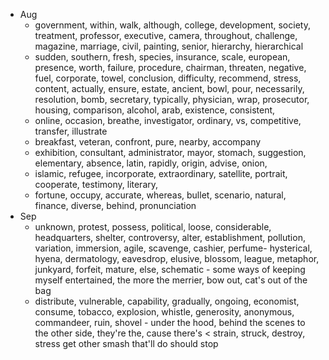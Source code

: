 - Aug
	- government, within, walk, although, college, development, society, treatment, professor, executive, camera, throughout, challenge, magazine, marriage, civil, painting, senior, hierarchy, hierarchical
	-  sudden, southern, fresh, species, insurance, scale, european, presence, worth, failure, procedure, chairman, threaten, negative, fuel, corporate, towel, conclusion, difficulty, recommend, stress, content, actually, ensure, estate, ancient, bowl, pour, necessarily, resolution, bomb, secretary, typically, physician, wrap, prosecutor, housing, comparison, alcohol, arab, existence, consistent, 
	- online, occasion, breathe, investigator, ordinary, vs, competitive, transfer, illustrate
	- breakfast, veteran, confront, pure, nearby, accompany
	- exhibition, consultant, administrator, mayor, stomach, suggestion, elementary, absence, latin, rapidly, origin, advise, onion, 
	- islamic, refugee, incorporate, extraordinary, satellite, portrait, cooperate, testimony, literary, 
	- fortune, occupy, accurate, whereas, bullet, scenario, natural, finance, diverse, behind, pronunciation
- Sep
	- unknown, protest, possess, political, loose, considerable, headquarters, shelter, controversy, alter, establishment, pollution, variation, immersion, agile, scavenge, cashier, perfume- hysterical, hyena, dermatology, eavesdrop, elusive, blossom, league, metaphor, junkyard, forfeit, mature, else, schematic - some ways of keeping myself entertained, the more the merrier, bow out, cat's out of the bag 
	- distribute, vulnerable, capability, gradually, ongoing, economist, consume, tobacco, explosion, whistle, generosity, anonymous, commandeer, ruin, shovel - under the hood, behind the scenes
to the other side, they're the, cause there's <
strain, struck, destroy,  stress
get other
smash
that'll do
should stop 